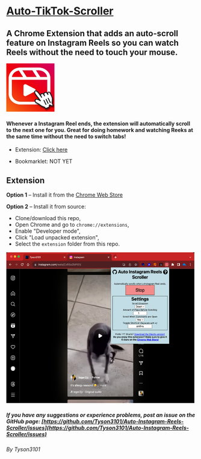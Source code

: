 # [Auto-TikTok-Scroller](https://github.com/Tyson3101/Auto-TikTok-Scroller)

## A Chrome Extension that adds an auto-scroll feature on Instagram Reels so you can watch Reels without the need to touch your mouse.

<img src="./extension/img/Icon128.png"/>

#### Whenever a Instagram Reel ends, the extension will automatically scroll to the next one for you. Great for doing homework and watching Reeks at the same time without the need to switch tabs!

- Extension: [Click here](./README.md#extension)

- Bookmarklet: NOT YET

## Extension

**Option 1** – Install it from the [Chrome Web Store](https://chrome.google.com/webstore/detail/auto-tiktok-scroller/bpgleagdakihfeingnhnknblcfgbfcdo)

**Option 2** – Install it from source:

- Clone/download this repo,
- Open Chrome and go to `chrome://extensions`,
- Enable "Developer mode",
- Click "Load unpacked extension",
- Select the `extension` folder from this repo.

<img src="./img/ScreenshotAutoInstagramReels.png" width="500" height="400" />

##### If you have any suggestions or experience problems, post an issue on the GitHub page: [https://github.com/Tyson3101/Auto-Instagram-Reels-Scroller/issues](https://github.com/Tyson3101/Auto-Instagram-Reels-Scroller/issues)

###### By Tyson3101
